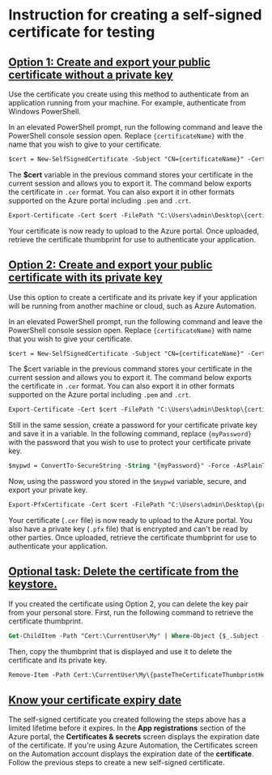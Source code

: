 # Instruction for creating a self-signed certificate for testing

## [Option 1: Create and export your public certificate without a private key](https://docs.microsoft.com/en-us/azure/active-directory/develop/howto-create-self-signed-certificate#option-1--create-and-export-your-public-certificate-without-a-private-key)

Use the certificate you create using this method to authenticate from an application running from your machine. For example, authenticate from Windows PowerShell.

In an elevated PowerShell prompt, run the following command and leave the PowerShell console session open. Replace `{certificateName}` with the name that you wish to give to your certificate.

```ps
$cert = New-SelfSignedCertificate -Subject "CN={certificateName}" -CertStoreLocation "Cert:\CurrentUser\My" -KeyExportPolicy Exportable -KeySpec Signature -KeyLength 2048 -KeyAlgorithm RSA -HashAlgorithm SHA256    ## Replace {certificateName}
```

The **$cert** variable in the previous command stores your certificate in the current session and allows you to export it. The command below exports the certificate in `.cer` format. You can also export it in other formats supported on the Azure portal including `.pem` and `.crt`.

```ps
Export-Certificate -Cert $cert -FilePath "C:\Users\admin\Desktop\{certificateName}.cer"   ## Specify your preferred location and replace {certificateName}
```

Your certificate is now ready to upload to the Azure portal. Once uploaded, retrieve the certificate thumbprint for use to authenticate your application.

## [Option 2: Create and export your public certificate with its private key](https://docs.microsoft.com/en-us/azure/active-directory/develop/howto-create-self-signed-certificate#option-2-create-and-export-your-public-certificate-with-its-private-key)

Use this option to create a certificate and its private key if your application will be running from another machine or cloud, such as Azure Automation.

In an elevated PowerShell prompt, run the following command and leave the PowerShell console session open. Replace `{certificateName}` with name that you wish to give your certificate.

```ps
$cert = New-SelfSignedCertificate -Subject "CN={certificateName}" -CertStoreLocation "Cert:\CurrentUser\My" -KeyExportPolicy Exportable -KeySpec Signature -KeyLength 2048 -KeyAlgorithm RSA -HashAlgorithm SHA256    ## Replace {certificateName}
```

The $cert variable in the previous command stores your certificate in the current session and allows you to export it. The command below exports the certificate in `.cer` format. You can also export it in other formats supported on the Azure portal including `.pem` and `.crt`.

```ps
Export-Certificate -Cert $cert -FilePath "C:\Users\admin\Desktop\{certificateName}.cer"   ## Specify your preferred location and replace {certificateName}
```

Still in the same session, create a password for your certificate private key and save it in a variable. In the following command, replace `{myPassword}` with the password that you wish to use to protect your certificate private key.

```ps
$mypwd = ConvertTo-SecureString -String "{myPassword}" -Force -AsPlainText  ## Replace {myPassword}
```

Now, using the password you stored in the `$mypwd` variable, secure, and export your private key.

```ps
Export-PfxCertificate -Cert $cert -FilePath "C:\Users\admin\Desktop\{privateKeyName}.pfx" -Password $mypwd   ## Specify your preferred location and replace {privateKeyName}
```

Your certificate (`.cer` file) is now ready to upload to the Azure portal. You also have a private key (`.pfx` file) that is encrypted and can't be read by other parties. Once uploaded, retrieve the certificate thumbprint for use to authenticate your application.

## [Optional task: Delete the certificate from the keystore.](https://docs.microsoft.com/en-us/azure/active-directory/develop/howto-create-self-signed-certificate#optional-task-delete-the-certificate-from-the-keystore)

If you created the certificate using Option 2, you can delete the key pair from your personal store. First, run the following command to retrieve the certificate thumbprint.

```ps
Get-ChildItem -Path "Cert:\CurrentUser\My" | Where-Object {$_.Subject -Match "{certificateName}"} | Select-Object Thumbprint, FriendlyName    ## Replace {privateKeyName} with the name you gave your certificate
```

Then, copy the thumbprint that is displayed and use it to delete the certificate and its private key.

```ps
Remove-Item -Path Cert:\CurrentUser\My\{pasteTheCertificateThumbprintHere} -DeleteKey
```

## [Know your certificate expiry date](https://docs.microsoft.com/en-us/azure/active-directory/develop/howto-create-self-signed-certificate#know-your-certificate-expiry-date)

The self-signed certificate you created following the steps above has a limited lifetime before it expires. In the **App registrations** section of the Azure portal, the **Certificates & secrets** screen displays the expiration date of the certificate. If you're using Azure Automation, the Certificates screen on the Automation account displays the expiration date of the **certificate**. Follow the previous steps to create a new self-signed certificate.
